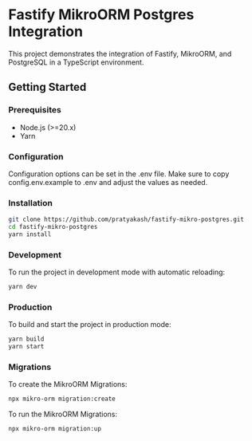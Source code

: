 # Fastify MikroORM Postgres Integration

This project demonstrates the integration of Fastify, MikroORM, and PostgreSQL in a TypeScript environment.

## Getting Started

### Prerequisites

- Node.js (>=20.x)
- Yarn

### Configuration
Configuration options can be set in the .env file. Make sure to copy config.env.example to .env and adjust the values as needed.

### Installation

```sh
git clone https://github.com/pratyakash/fastify-mikro-postgres.git
cd fastify-mikro-postgres
yarn install
```
### Development

To run the project in development mode with automatic reloading:
```sh
yarn dev
```

### Production
To build and start the project in production mode:
```sh
yarn build
yarn start
```

### Migrations
To create the MikroORM Migrations:
```sh
npx mikro-orm migration:create
```

To run the MikroORM Migrations:
```sh
npx mikro-orm migration:up
```